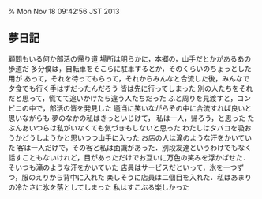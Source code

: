 % Mon Nov 18 09:42:56 JST 2013

## 夢日記

顧問もいる何か部活の帰り道
場所は明らかに，本郷の，山手だとかがあるあの歩道だ
多分僕は，自転車をそこらに駐車するとか，そのくらいのちょっとした用が
あって，それを待ってもらって，それからみんなと合流した後，みんなで
夕食でも行く手はずだったんだろう
皆は先に行ってしまった
別の人たちをそれだと思って，慌てて追いかけたら違う人たちだった
ふと周りを見渡すと，コンビニの中で，部活の皆を発見した
適当に笑いながらその中に合流すれば良いと思いながらも
夢のなかの私はきっといじけて，
私は一人，帰ろう，と思った
たぶんあいつらは私がいなくても気づきもしないと思った
わたしはタバコを吸おうかどうしようかと思いつつ山手に入った
お店の人は滝のような汗をかいていた
客は一人だけで，その客と私は面識があった．別段友達というわけでもなく
話すこともないけれど，目があっただけでお互いに万色の笑みを浮かばせた．
そいつも滝のような汗をかいていた
店員はサービスだといって，氷を一つずつ，服のえりから背中に入れた
楽しそうに店員は二個目を入れた．私はあまりの冷たさに氷を落としてしまった
私はすこぶる楽しかった
